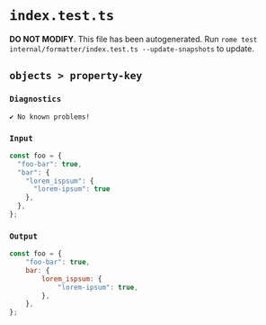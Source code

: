 # `index.test.ts`

**DO NOT MODIFY**. This file has been autogenerated. Run `rome test internal/formatter/index.test.ts --update-snapshots` to update.

## `objects > property-key`

### `Diagnostics`

```
✔ No known problems!

```

### `Input`

```js
const foo = {
  "foo-bar": true,
  "bar": {
    "lorem_ispsum": {
      "lorem-ipsum": true
    },
  },
};

```

### `Output`

```js
const foo = {
	"foo-bar": true,
	bar: {
		lorem_ispsum: {
			"lorem-ipsum": true,
		},
	},
};

```
